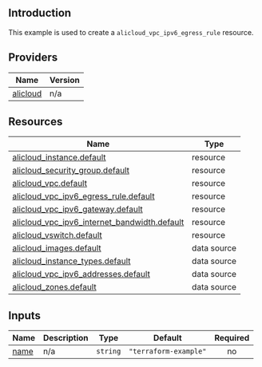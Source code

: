 <!-- BEGIN_TF_DOCS -->
## Introduction

This example is used to create a `alicloud_vpc_ipv6_egress_rule` resource.

## Providers

| Name | Version |
|------|---------|
| <a name="provider_alicloud"></a> [alicloud](#provider\_alicloud) | n/a |

## Resources

| Name | Type |
|------|------|
| [alicloud_instance.default](https://registry.terraform.io/providers/aliyun/alicloud/latest/docs/resources/instance) | resource |
| [alicloud_security_group.default](https://registry.terraform.io/providers/aliyun/alicloud/latest/docs/resources/security_group) | resource |
| [alicloud_vpc.default](https://registry.terraform.io/providers/aliyun/alicloud/latest/docs/resources/vpc) | resource |
| [alicloud_vpc_ipv6_egress_rule.default](https://registry.terraform.io/providers/aliyun/alicloud/latest/docs/resources/vpc_ipv6_egress_rule) | resource |
| [alicloud_vpc_ipv6_gateway.default](https://registry.terraform.io/providers/aliyun/alicloud/latest/docs/resources/vpc_ipv6_gateway) | resource |
| [alicloud_vpc_ipv6_internet_bandwidth.default](https://registry.terraform.io/providers/aliyun/alicloud/latest/docs/resources/vpc_ipv6_internet_bandwidth) | resource |
| [alicloud_vswitch.default](https://registry.terraform.io/providers/aliyun/alicloud/latest/docs/resources/vswitch) | resource |
| [alicloud_images.default](https://registry.terraform.io/providers/aliyun/alicloud/latest/docs/data-sources/images) | data source |
| [alicloud_instance_types.default](https://registry.terraform.io/providers/aliyun/alicloud/latest/docs/data-sources/instance_types) | data source |
| [alicloud_vpc_ipv6_addresses.default](https://registry.terraform.io/providers/aliyun/alicloud/latest/docs/data-sources/vpc_ipv6_addresses) | data source |
| [alicloud_zones.default](https://registry.terraform.io/providers/aliyun/alicloud/latest/docs/data-sources/zones) | data source |

## Inputs

| Name | Description | Type | Default | Required |
|------|-------------|------|---------|:--------:|
| <a name="input_name"></a> [name](#input\_name) | n/a | `string` | `"terraform-example"` | no |
<!-- END_TF_DOCS -->    